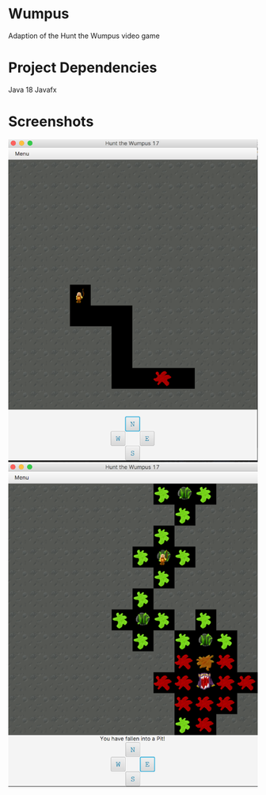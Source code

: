 # Wumpus
Adaption of the Hunt the Wumpus video game
# Project Dependencies
  Java 18
  Javafx

# **Screenshots**
![](deliverables/WumpusSS.png)
![](deliverables/WumpusLose.png)
